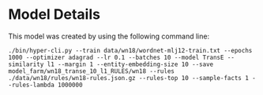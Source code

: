 
# Model Details

This model was created by using the following command line:

```
./bin/hyper-cli.py --train data/wn18/wordnet-mlj12-train.txt --epochs 1000 --optimizer adagrad --lr 0.1 --batches 10 --model TransE --similarity l1 --margin 1 --entity-embedding-size 10 --save model_farm/wn18_transe_10_l1_RULES/wn18 --rules ./data/wn18/rules/wn18-rules.json.gz --rules-top 10 --sample-facts 1 --rules-lambda 1000000
```
        
